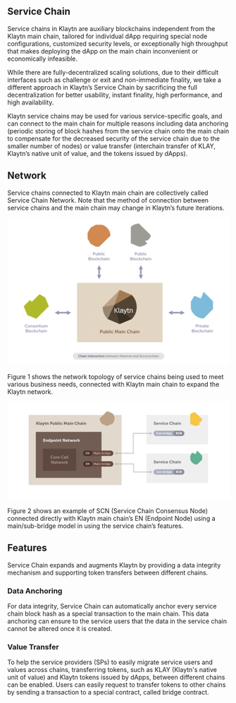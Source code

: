 ## Service Chain <a id="service-chain"></a>
Service chains in Klaytn are auxiliary blockchains independent from the Klaytn main chain, tailored for individual dApp requiring special node configurations, customized security levels, or exceptionally high throughput that makes deploying the dApp on the main chain inconvenient or economically infeasible.

While there are fully-decentralized scaling solutions, due to their difficult interfaces such as challenge or exit and non-immediate finality, we take a different approach in Klaytn’s Service Chain by sacrificing the full decentralization for better usability, instant finality, high performance, and high availability.

Klaytn service chains may be used for various service-specific goals, and can connect to the main chain for multiple reasons including data anchoring (periodic storing of block hashes from the service chain onto the main chain to compensate for the decreased security of the service chain due to the smaller number of nodes) or value transfer (interchain transfer of KLAY, Klaytn’s native unit of value, and the tokens issued by dApps).

## Network <a id="network"></a>
Service chains connected to Klaytn main chain are collectively called Service Chain Network. Note that the method of connection between service chains and the main chain may change in Klaytn’s future iterations.

![Figure 1. Klaytn Main Chain and Service Chain](images/mainchain_servicechain.png)

Figure 1 shows the network topology of service chains being used to meet various business needs, connected with Klaytn main chain to expand the Klaytn network.

![Figure 2. Main Chain and Service Chain Connection using Main/Sub-Bridge Model](images/sc_connection.png)

Figure 2 shows an example of SCN (Service Chain Consensus Node) connected directly with Klaytn main chain’s EN (Endpoint Node) using a main/sub-bridge model in using the service chain’s features.

## Features <a id="features"></a>
Service Chain expands and augments Klaytn by providing a data integrity mechanism and supporting token transfers between different chains.

### Data Anchoring <a id="data-anchoring"></a>
For data integrity, Service Chain can automatically anchor every service chain block hash as a special transaction to the main chain. This data anchoring can ensure to the service users that the data in the service chain cannot be altered once it is created.

### Value Transfer <a id="value-transfer"></a>
To help the service providers (SPs) to easily migrate service users and values across chains, transferring tokens, such as KLAY (Klaytn's native unit of value) and Klaytn tokens issued by dApps, between different chains can be enabled. Users can easily request to transfer tokens to other chains by sending a transaction to a special contract, called bridge contract.

